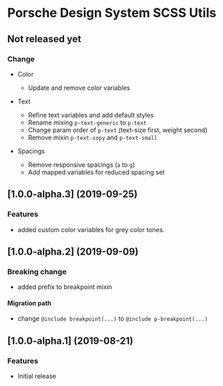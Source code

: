 # Porsche Design System SCSS Utils

## Not released yet

### Change
* Color
  * Update and remove color variables
  
* Text
  * Refine text variables and add default styles
  * Rename mixing `p-text-generic` to `p-text`
  * Change param order of `p-text` (text-size first, weight second)
  * Remove mixin `p-text-copy` and `p-text-small`

* Spacings
  * Remove responsive spacings (`a` to `g`)
  * Add mapped variables for reduced spacing set


## [1.0.0-alpha.3] (2019-09-25)

### Features
* added custom color variables for grey color tones.


## [1.0.0-alpha.2] (2019-09-09)

### Breaking change
* added prefix to breakpoint mixin

#### Migration path
* change `@include breakpoint(...)` to `@include p-breakpoint(...)`


## [1.0.0-alpha.1] (2019-08-21)

### Features

* Initial release